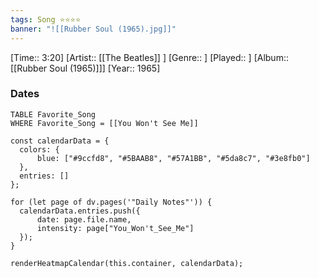 ```yaml
---
tags: Song ⭐⭐⭐⭐ 
banner: "![[Rubber Soul (1965).jpg]]"
---
```

[Time:: 3:20]
[Artist:: [[The Beatles]] ]
[Genre:: ]
[Played:: ]
[Album:: [[Rubber Soul (1965)]]]
[Year:: 1965]
### Dates
````dataview
TABLE Favorite_Song
WHERE Favorite_Song = [[You Won't See Me]]
````
  ```dataviewjs
const calendarData = { 
	colors: { 
		blue: ["#9ccfd8", "#5BAAB8", "#57A1BB", "#5da8c7", "#3e8fb0"] 
	}, 
	entries: [] 
}; 

for (let page of dv.pages('"Daily Notes"')) { 
	calendarData.entries.push({ 
		date: page.file.name, 
		intensity: page["You_Won't_See_Me"]
	}); 
} 

renderHeatmapCalendar(this.container, calendarData);
```
